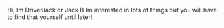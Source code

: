 Hi, Im DriverJack or Jack B
Im interested in lots of things but you will have to find that yourself until later!
